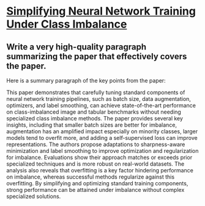 # [Simplifying Neural Network Training Under Class Imbalance](https://arxiv.org/abs/2312.02517)

## Write a very high-quality paragraph summarizing the paper that effectively covers the paper.

 Here is a summary paragraph of the key points from the paper:

This paper demonstrates that carefully tuning standard components of neural network training pipelines, such as batch size, data augmentation, optimizers, and label smoothing, can achieve state-of-the-art performance on class-imbalanced image and tabular benchmarks without needing specialized class imbalance methods. The paper provides several key insights, including that smaller batch sizes are better for imbalance, augmentation has an amplified impact especially on minority classes, larger models tend to overfit more, and adding a self-supervised loss can improve representations. The authors propose adaptations to sharpness-aware minimization and label smoothing to improve optimization and regularization for imbalance. Evaluations show their approach matches or exceeds prior specialized techniques and is more robust on real-world datasets. The analysis also reveals that overfitting is a key factor hindering performance on imbalance, whereas successful methods regularize against this overfitting. By simplifying and optimizing standard training components, strong performance can be attained under imbalance without complex specialized solutions.
